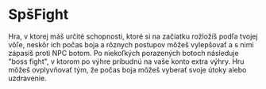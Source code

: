 # SpšFight

Hra, v ktorej máš určité schopnosti, ktoré si na začiatku rožložíš podľa tvojej vôľe, neskôr ich počas boja a rôznych postupov môžeš vylepšovať a s nimi zápasiš proti NPC botom. Po niekoľkých porazených botoch následuje "boss fight", v ktorom po výhre pribudnú na vaše konto extra výhry. Hru môžeš ovplyvňovať tým, že počas boja môžeš vyberať svoje útoky alebo uzdravenie.

